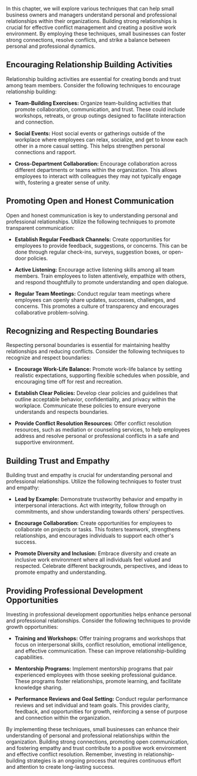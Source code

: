 
In this chapter, we will explore various techniques that can help small business owners and managers understand personal and professional relationships within their organizations. Building strong relationships is crucial for effective conflict management and creating a positive work environment. By employing these techniques, small businesses can foster strong connections, resolve conflicts, and strike a balance between personal and professional dynamics.

## Encouraging Relationship Building Activities

Relationship building activities are essential for creating bonds and trust among team members. Consider the following techniques to encourage relationship building:

- **Team-Building Exercises:** Organize team-building activities that promote collaboration, communication, and trust. These could include workshops, retreats, or group outings designed to facilitate interaction and connection.
    
- **Social Events:** Host social events or gatherings outside of the workplace where employees can relax, socialize, and get to know each other in a more casual setting. This helps strengthen personal connections and rapport.
    
- **Cross-Department Collaboration:** Encourage collaboration across different departments or teams within the organization. This allows employees to interact with colleagues they may not typically engage with, fostering a greater sense of unity.
    

## Promoting Open and Honest Communication

Open and honest communication is key to understanding personal and professional relationships. Utilize the following techniques to promote transparent communication:

- **Establish Regular Feedback Channels:** Create opportunities for employees to provide feedback, suggestions, or concerns. This can be done through regular check-ins, surveys, suggestion boxes, or open-door policies.
    
- **Active Listening:** Encourage active listening skills among all team members. Train employees to listen attentively, empathize with others, and respond thoughtfully to promote understanding and open dialogue.
    
- **Regular Team Meetings:** Conduct regular team meetings where employees can openly share updates, successes, challenges, and concerns. This promotes a culture of transparency and encourages collaborative problem-solving.
    

## Recognizing and Respecting Boundaries

Respecting personal boundaries is essential for maintaining healthy relationships and reducing conflicts. Consider the following techniques to recognize and respect boundaries:

- **Encourage Work-Life Balance:** Promote work-life balance by setting realistic expectations, supporting flexible schedules when possible, and encouraging time off for rest and recreation.
    
- **Establish Clear Policies:** Develop clear policies and guidelines that outline acceptable behavior, confidentiality, and privacy within the workplace. Communicate these policies to ensure everyone understands and respects boundaries.
    
- **Provide Conflict Resolution Resources:** Offer conflict resolution resources, such as mediation or counseling services, to help employees address and resolve personal or professional conflicts in a safe and supportive environment.
    

## Building Trust and Empathy

Building trust and empathy is crucial for understanding personal and professional relationships. Utilize the following techniques to foster trust and empathy:

- **Lead by Example:** Demonstrate trustworthy behavior and empathy in interpersonal interactions. Act with integrity, follow through on commitments, and show understanding towards others' perspectives.
    
- **Encourage Collaboration:** Create opportunities for employees to collaborate on projects or tasks. This fosters teamwork, strengthens relationships, and encourages individuals to support each other's success.
    
- **Promote Diversity and Inclusion:** Embrace diversity and create an inclusive work environment where all individuals feel valued and respected. Celebrate different backgrounds, perspectives, and ideas to promote empathy and understanding.
    

## Providing Professional Development Opportunities

Investing in professional development opportunities helps enhance personal and professional relationships. Consider the following techniques to provide growth opportunities:

- **Training and Workshops:** Offer training programs and workshops that focus on interpersonal skills, conflict resolution, emotional intelligence, and effective communication. These can improve relationship-building capabilities.
    
- **Mentorship Programs:** Implement mentorship programs that pair experienced employees with those seeking professional guidance. These programs foster relationships, promote learning, and facilitate knowledge sharing.
    
- **Performance Reviews and Goal Setting:** Conduct regular performance reviews and set individual and team goals. This provides clarity, feedback, and opportunities for growth, reinforcing a sense of purpose and connection within the organization.
    

By implementing these techniques, small businesses can enhance their understanding of personal and professional relationships within the organization. Building strong connections, promoting open communication, and fostering empathy and trust contribute to a positive work environment and effective conflict resolution. Remember, investing in relationship-building strategies is an ongoing process that requires continuous effort and attention to create long-lasting success.
